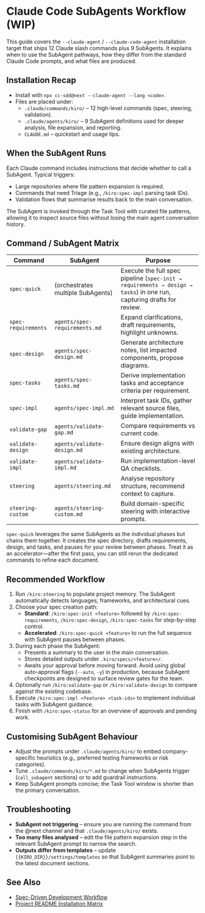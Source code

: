 # Claude Code SubAgents Workflow　(WIP)

This guide covers the `--claude-agent` / `--claude-code-agent` installation target that ships 12 Claude slash commands plus 9 SubAgents. It explains when to use the SubAgent pathways, how they differ from the standard Claude Code prompts, and what files are produced.

## Installation Recap

- Install with `npx cc-sdd@next --claude-agent --lang <code>`.
- Files are placed under:
  - `.claude/commands/kiro/` – 12 high-level commands (spec, steering, validation).
  - `.claude/agents/kiro/` – 9 SubAgent definitions used for deeper analysis, file expansion, and reporting.
  - `CLAUDE.md` – quickstart and usage tips.

## When the SubAgent Runs

Each Claude command includes instructions that decide whether to call a SubAgent. Typical triggers:

- Large repositories where file pattern expansion is required.
- Commands that need Triage (e.g., `/kiro:spec-impl` parsing task IDs).
- Validation flows that summarise results back to the main conversation.

The SubAgent is invoked through the Task Tool with curated file patterns, allowing it to inspect source files without losing the main agent conversation history.

## Command / SubAgent Matrix

| Command | SubAgent | Purpose |
|---------|----------|---------|
| `spec-quick` | (orchestrates multiple SubAgents) | Execute the full spec pipeline (`spec-init → requirements → design → tasks`) in one run, capturing drafts for review.
| `spec-requirements` | `agents/spec-requirements.md` | Expand clarifications, draft requirements, highlight unknowns.
| `spec-design` | `agents/spec-design.md` | Generate architecture notes, list impacted components, propose diagrams.
| `spec-tasks` | `agents/spec-tasks.md` | Derive implementation tasks and acceptance criteria per requirement.
| `spec-impl` | `agents/spec-impl.md` | Interpret task IDs, gather relevant source files, guide implementation.
| `validate-gap` | `agents/validate-gap.md` | Compare requirements vs current code.
| `validate-design` | `agents/validate-design.md` | Ensure design aligns with existing architecture.
| `validate-impl` | `agents/validate-impl.md` | Run implementation-level QA checklists.
| `steering` | `agents/steering.md` | Analyse repository structure, recommend context to capture.
| `steering-custom` | `agents/steering-custom.md` | Build domain-specific steering with interactive prompts.

`spec-quick` leverages the same SubAgents as the individual phases but chains them together. It creates the spec directory, drafts requirements, design, and tasks, and pauses for your review between phases. Treat it as an accelerator—after the first pass, you can still rerun the dedicated commands to refine each document.

## Recommended Workflow

1. Run `/kiro:steering` to populate project memory. The SubAgent automatically detects languages, frameworks, and architectural cues.
2. Choose your spec creation path:
   - **Standard**: `/kiro:spec-init <feature>` followed by `/kiro:spec-requirements`, `/kiro:spec-design`, `/kiro:spec-tasks` for step-by-step control.
   - **Accelerated**: `/kiro:spec-quick <feature>` to run the full sequence with SubAgent pauses between phases.
3. During each phase the SubAgent:
   - Presents a summary to the user in the main conversation.
   - Stores detailed outputs under `.kiro/specs/<feature>/`.
   - Awaits your approval before moving forward. Avoid using global auto-approval flags (`--auto`, `-y`) in production, because SubAgent checkpoints are designed to surface review gates for the team.
4. Optionally run `/kiro:validate-gap` or `/kiro:validate-design` to compare against the existing codebase.
5. Execute `/kiro:spec-impl <feature> <task-ids>` to implement individual tasks with SubAgent guidance.
6. Finish with `/kiro:spec-status` for an overview of approvals and pending work.

## Customising SubAgent Behaviour

- Adjust the prompts under `.claude/agents/kiro/` to embed company-specific heuristics (e.g., preferred testing frameworks or risk categories).
- Tune `.claude/commands/kiro/*.md` to change when SubAgents trigger (`call_subagent` sections) or to add guardrail instructions.
- Keep SubAgent prompts concise; the Task Tool window is shorter than the primary conversation.

## Troubleshooting

- **SubAgent not triggering** – ensure you are running the command from the @next channel and that `.claude/agents/kiro/` exists.
- **Too many files analysed** – edit the file pattern expansion step in the relevant SubAgent prompt to narrow the search.
- **Outputs differ from templates** – update `{{KIRO_DIR}}/settings/templates` so that SubAgent summaries point to the latest document sections.

## See Also

- [Spec-Driven Development Workflow](spec-driven.md)
- [Project README Installation Matrix](../../README.md#-supported-coding-agents)
